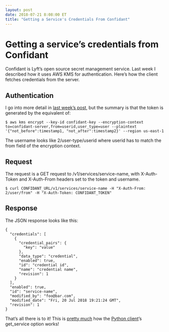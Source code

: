 ```yaml
---
layout: post
date: 2018-07-21 8:08:00 ET
title: "Getting a Service's Credentials From Confidant"
---  
```


# Getting a service’s credentials from Confidant

Confidant is Lyft’s open source secret management service. Last week I described how it uses AWS KMS for authentication. Here’s how the client fetches credentials from the server.

## Authentication

I go into more detail in [last week’s post](https://medium.com/@arpith/how-confidant-uses-kms-for-authentication-4aa14d5f6b91), but the summary is that the token is generated by the equivalent of:

    $ aws kms encrypt --key-id confidant-key --encryption-context to=confidant-server,from=userid,user_type=user --plaintext '{"not_before":timestamp1, "not_after":timestamp2}' --region us-east-1

The username looks like 2/user-type/userid where userid has to match the from field of the encryption context.

## Request

The request is a GET request to /v1/services/service-name, with X-Auth-Token and X-Auth-From headers set to the token and username.

    $ curl CONFIDANT_URL/v1/services/service-name -H "X-Auth-From: 2/user/from" -H "X-Auth-Token: CONFIDANT_TOKEN"

## Response

The JSON response looks like this:

    {
      "credentials": [
        {
          "credential_pairs": {
            "key": "value"
          },
          "data_type": "credential",
          "enabled": true,
          "id": "credential id",
          "name": "credential name",
          "revision": 1
        }
      ],
      "enabled": true,
      "id": "service-name",
      "modified_by": "foo@bar.com",
      "modified_date": "Fri, 20 Jul 2018 19:21:24 GMT",
      "revision": 1
    }

That’s all there is to it! This is [pretty much](https://github.com/lyft/python-confidant-client/blob/a30dde8aae587aacf5adac09188c0ccb1fd9fb4c/confidant_client/__init__.py#L275) how the [Python client](https://github.com/lyft/python-confidant-client)’s get_service option works!
